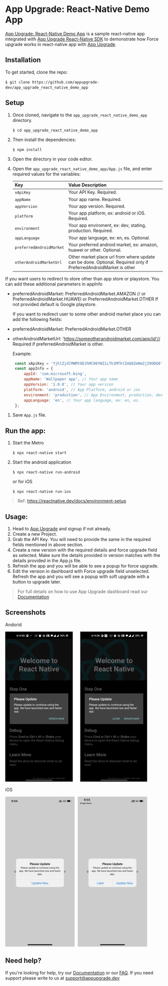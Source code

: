 # App Upgrade: React-Native Demo App

[App Upgrade: React-Native Demo App](https://github.com/appupgrade-dev/app_upgrade_react_native_demo_app) is a sample react-native app integrated with [App Upgrade React-Native SDK](https://www.npmjs.com/package/app-upgrade-react-native-sdk) to demonstrate how Force upgrade works in react-native app with [App Upgrade](https://appupgrade.dev). 


## Installation

To get started, clone the repo:

`$ git clone https://github.com/appupgrade-dev/app_upgrade_react_native_demo_app`

## Setup

1. Once cloned, navigate to the `app_upgrade_react_native_demo_app` directory.

   `$ cd app_upgrade_react_native_demo_app`

1. Then install the dependencies:

   `$ npm install`

1. Open the directory in your code editor.

1. Open the `app_upgrade_react_native_demo_app/App.js` file, and enter required values for the variables:

   | Key                   | Value Description |
   | -----------------------|-------------|
   | `xApiKey`     | Your API Key. Required. |
   | `appName`  | Your app name. Required. |
   | `appVersion`  | Your app version. Required. |
   | `platform`  | Your app platform, ex: android or iOS. Required. |
   | `environment`  | Your app enviroment, ex: dev, stating, production. Required. |
   | `appLanguage`  | Your app language, ex: en, es. Optional. |
   | `preferredAndroidMarket`  | Your preferred android market, ex: amazon, huawei or other. Optional. |
   | `otherAndroidMarketUrl`  | Other market place url from where update can be done. Optional. Required only if PreferredAndroidMarket is other |

If you want users to redirect to store other than app store or playstore. You can add these additional parameters in appInfo

- preferredAndroidMarket: PreferredAndroidMarket.AMAZON // or PreferredAndroidMarket.HUAWEI or PreferredAndroidMarket.OTHER If not provided default is Google playstore.

  If you want to redirect user to some other android market place you can add the following fields:

- preferredAndroidMarket: PreferredAndroidMarket.OTHER
- otherAndroidMarketUrl: 'https://someotherandroidmarket.com/app/id'// Required if preferredAndroidMarket is other.   

   Example:

   ```js
    const xApiKey = 'YjhlZjdlMWMtODJhMC00YWZiLTk3MTktZmQ0ZmNmZjI0ODQ0';
    const appInfo = {
        appId: 'com.microsoft.bing',
        appName: 'Wallpaper app', // Your app name
        appVersion: '1.0.0', // Your app version
        platform: 'android', // App Platform, android or ios
        environment: 'production', // App Environment, production, development
        appLanguage: 'en', // Your app language, ex: en, es.
    };
   ```

1. Save `App.js` file.

## Run the app:
1. Start the Metro

   `$ npx react-native start`

2. Start the android application

   `$ npx react-native run-android`

   or for iOS

   `$ npx react-native run-ios`

> Ref: https://reactnative.dev/docs/environment-setup

## Usage:   

1. Head to [App Upgrade](https://appupgrade.dev) and signup if not already.
2. Create a new Project.
3. Grab the API Key. You will need to provide the same in the required fields mentioned in above section.
4. Create a new version with the required details and force upgrade field as selected. Make sure the details provided in version matches with the details provided in the App.js file.
5. Refresh the app and you will be able to see a popup for force upgrade.
6. Edit the version in dashboard with Force upgrade field unselected. Refresh the app and you will see a popup with soft upgrade with a button to upgrade later.
 > For full details on how to use App Upgrade dashboard read our [Documentation](https://appupgrade.dev/docs)

## Screenshots
 Andorid

 ![forceupgrade_android](https://raw.githubusercontent.com/appupgrade-dev/app-upgrade-assets/main/images/forceupgrade_android.png)

 iOS
 
 ![forceupgrade_ios](https://raw.githubusercontent.com/appupgrade-dev/app-upgrade-assets/main/images/forceupgrade_ios.jpg)

## Need help?

If you're looking for help, try our [Documentation](https://appupgrade.dev/docs/) or our [FAQ](https://appupgrade.dev/docs/app-upgrade-faq).
If you need support please write to us at support@appupgrade.dev